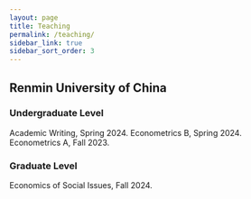 ```yaml
---
layout: page
title: Teaching
permalink: /teaching/
sidebar_link: true
sidebar_sort_order: 3
---
```


## Renmin University of China 
### Undergraduate Level
Academic Writing, Spring 2024.
Econometrics B, Spring 2024.
Econometrics A, Fall 2023.

### Graduate Level
Economics of Social Issues, Fall 2024.







